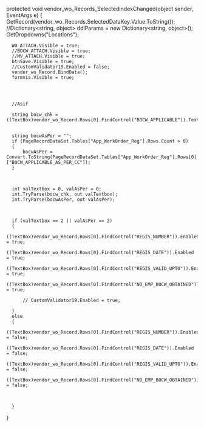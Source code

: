   protected void vendor_wo_Records_SelectedIndexChanged(object sender, EventArgs e)
  {
      GetRecord(vendor_wo_Records.SelectedDataKey.Value.ToString());
      //Dictionary<string, object> ddlParams = new Dictionary<string, object>();
      GetDropdowns("Locations");

      WO_ATTACH.Visible = true;
      //BOCW_ATTACH.Visible = true;
      //MV_ATTACH.Visible = true;
      btnSave.Visible = true;
      //CustomValidator19.Enabled = false;
      vendor_wo_Record.BindData();
      formvis.Visible = true;




      //Asif

      string bocw_chk = ((TextBox)vendor_wo_Record.Rows[0].FindControl("BOCW_APPLICABLE")).Text;


      string bocwAsPer = "";
      if (PageRecordDataSet.Tables["App_WorkOrder_Reg"].Rows.Count > 0)
      {
          bocwAsPer = Convert.ToString(PageRecordDataSet.Tables["App_WorkOrder_Reg"].Rows[0]["BOCW_APPLICABLE_AS_PER_CC"]);
      }



      int valTextbox = 0, valAsPer = 0;
      int.TryParse(bocw_chk, out valTextbox);
      int.TryParse(bocwAsPer, out valAsPer);



      if (valTextbox == 2 || valAsPer == 2)
      {
          ((TextBox)vendor_wo_Record.Rows[0].FindControl("REGIS_NUMBER")).Enabled = true;
          ((TextBox)vendor_wo_Record.Rows[0].FindControl("REGIS_DATE")).Enabled = true;
          ((TextBox)vendor_wo_Record.Rows[0].FindControl("REGIS_VALID_UPTO")).Enabled = true;
          ((TextBox)vendor_wo_Record.Rows[0].FindControl("NO_EMP_BOCW_OBTAINED")).Enabled = true;

          // CustomValidator19.Enabled = true;

      }
      else
      {
          ((TextBox)vendor_wo_Record.Rows[0].FindControl("REGIS_NUMBER")).Enabled = false;
          ((TextBox)vendor_wo_Record.Rows[0].FindControl("REGIS_DATE")).Enabled = false;
          ((TextBox)vendor_wo_Record.Rows[0].FindControl("REGIS_VALID_UPTO")).Enabled = false;
          ((TextBox)vendor_wo_Record.Rows[0].FindControl("NO_EMP_BOCW_OBTAINED")).Enabled = false;



      }








  }

